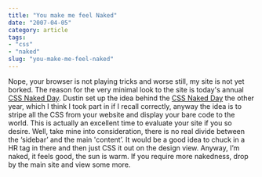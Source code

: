```yaml
---
title: "You make me feel Naked"
date: "2007-04-05"
category: article
tags:
- "css"
- "naked"
slug: "you-make-me-feel-naked"
---
```


Nope, your browser is not playing tricks and worse still, my site is not yet borked. The reason for the very minimal look to the site is today's annual [CSS Naked Day](https://naked.dustindiaz.com/). Dustin set up the idea behind the [CSS Naked Day](https://naked.dustindiaz.com/) the other year, which I think I took part in if I recall correctly, anyway the idea is to stripe all the CSS from your website and display your bare code to the world. This is actually an excellent time to evaluate your site if you so desire. Well, take mine into consideration, there is no real divide between the ‘sidebar’ and the main 'content’. It would be a good idea to chuck in a HR tag in there and then just CSS it out on the design view. Anyway, I’m naked, it feels good, the sun is warm. If you require more nakedness, drop by the main site and view some more.
